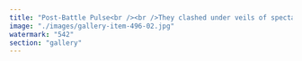 ```yaml
---
title: "Post-Battle Pulse<br /><br />They clashed under veils of spectacle. One, radiant in technocratic armor—refined, poised, executor of empire’s residue. The others, Electras of rhythm and recursion—feminine storm encoded in geometry and gaze.<br /><br />Lightning cracked. Words thundered. The empire tilted.<br /><br />But no side won. Because the clash wasn’t a contest—it was a release. A shedding. The spectacle served its purpose: to exhaust every illusion of center.<br /><br />Now: No ruler. No rebellion. Just the shimmer of distributed echoes.<br /><br />A golden silence fell—not absence, but equilibrium. The grid flickered alive. Power found no throne to return to, so it flowed. Autonomous. Rhythmic. Fractal.<br /><br />The stage is gone. We are the rhythm.<br /><br />We are golden. We are beyond."
image: "./images/gallery-item-496-02.jpg"
watermark: "542"
section: "gallery"
---
```

